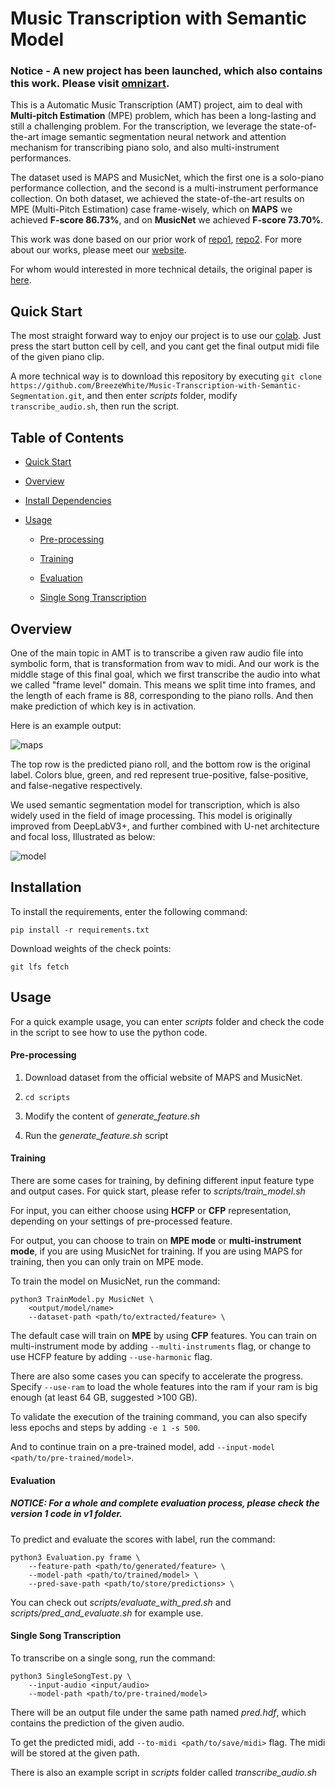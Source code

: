 
# Music Transcription with Semantic Model

### Notice - A new project has been launched, which also contains this work. Please visit [omnizart](https://github.com/Music-and-Culture-Technology-Lab/omnizart).

This is a Automatic  Music Transcription (AMT) project, aim to deal with **Multi-pitch Estimation** (MPE) problem, which has been a long-lasting and still a challenging problem. For the transcription, we leverage the state-of-the-art image semantic segmentation neural network and attention mechanism for transcribing piano solo, and also multi-instrument performances. 

The dataset used is MAPS and MusicNet, which the first one is a solo-piano performance collection, and the second is a multi-instrument performance collection.  On both dataset, we achieved the state-of-the-art results on MPE (Multi-Pitch Estimation) case frame-wisely, which on **MAPS** we achieved **F-score 86.73%**, and on **MusicNet** we achieved **F-score 73.70%**.

This work was done based on our prior work of [repo1](https://github.com/BreezeWhite/CFP_NeuralNetwork), [repo2](https://github.com/s603122001/Vocal-Melody-Extraction). For more about our works, please meet our [website](https://sites.google.com/view/mctl/home).

For whom would interested in more technical details, the original paper is [here](https://ieeexplore.ieee.org/abstract/document/8682605).

## Quick Start

The most straight forward way to enjoy our project is to use our [colab](http://bit.ly/transcribe-colab). Just press the start button cell by cell, and you cant get the final output midi file of the given piano clip.

A more technical way is to download this repository by executing `git clone https://github.com/BreezeWhite/Music-Transcription-with-Semantic-Segmentation.git`, and then enter *scripts* folder, modify `transcribe_audio.sh`, then run the script.


## Table of Contents

* [Quick Start](#quick-start)

* [Overview](#overview)

* [Install Dependencies](#installation)

* [Usage](#Usage)
  * [Pre-processing](#pre-processing)

  * [Training](#training)

  * [Evaluation](#evaluation)

  * [Single Song Transcription](#single-song-transcription)

    

## Overview

One of the main topic in AMT is to transcribe a given raw audio file into symbolic form, that is transformation from wav to midi.  And our work is the middle stage of this final goal, which we first transcribe the audio into what we called "frame level" domain. This means we split time into frames, and the length of each frame is 88, corresponding to the piano rolls. And then make prediction of which key is in activation. 

Here is an example output:

![maps](./figures/MAPS_1.png)

The top row is the predicted piano roll, and the bottom row is the original label. Colors blue, green, and red represent true-positive, false-positive, and false-negative respectively.

We used semantic segmentation model for transcription, which is also widely used in the field of image processing.  This model is originally improved from DeepLabV3+, and further combined with U-net architecture and focal loss, Illustrated as below: 

![model](./figures/ModelArch.png)

## Installation
To install the requirements, enter the following command:

```
pip install -r requirements.txt
```
Download weights of the check points:
```
git lfs fetch
```

## Usage

For a quick example usage, you can enter *scripts* folder and check the code in the script to see how to use the python code.

#### Pre-processing

1. Download dataset from the official website of MAPS and MusicNet.

2. ```cd scripts```

3. Modify the content of *generate_feature.sh*

4. Run the *generate_feature.sh* script

#### Training

There are some cases for training, by defining different input feature type and output cases. For quick start, please refer to *scripts/train_model.sh* 

For input, you can either choose using **HCFP** or **CFP** representation, depending on your settings of pre-processed feature.  

For output, you can choose to train on **MPE mode** or **multi-instrument mode**, if you are using MusicNet for training. If you are using MAPS for training, then you can only train on MPE mode.



  To train the model on MusicNet, run the command:

  ```
  python3 TrainModel.py MusicNet \
      <output/model/name>
      --dataset-path <path/to/extracted/feature> \ 
  ```


  The default case will train on **MPE** by using **CFP** features. You can train on multi-instrument mode by adding `--multi-instruments` flag, or change to use HCFP feature by adding `--use-harmonic` flag.



  There are also some cases you can specify to accelerate the progress. Specify `--use-ram` to load the whole features into the ram if your ram is big enough (at least 64 GB, suggested >100 GB).

  To validate the execution of the training command, you can also specify less epochs and steps by adding `-e 1 -s 500`. 

  And to continue train on a pre-trained model, add `--input-model <path/to/pre-trained/model>`.

#### Evaluation

##### *NOTICE: For a whole and complete evaluation process, please check the version 1 code in **v1** folder.*

To predict and evaluate the scores with label, run the command:

```
python3 Evaluation.py frame \
    --feature-path <path/to/generated/feature> \
    --model-path <path/to/trained/model> \
    --pred-save-path <path/to/store/predictions> \
```

You can check out *scripts/evaluate_with_pred.sh* and *scripts/pred_and_evaluate.sh* for example use.

#### Single Song Transcription

To transcribe on a single song, run the command:

```
python3 SingleSongTest.py \
    --input-audio <input/audio> 
    --model-path <path/to/pre-trained/model>
```

There will be an output file under the same path named *pred.hdf*, which contains the prediction of the given audio. 

To get the predicted midi, add `--to-midi <path/to/save/midi>` flag. The midi will be stored at the given path.

There is also an example script in *scripts* folder called *transcribe_audio.sh*


